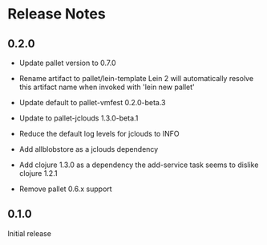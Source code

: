 # Release Notes

## 0.2.0

- Update pallet version to 0.7.0

- Rename artifact to pallet/lein-template
  Lein 2 will automatically resolve this artifact name when invoked with
  'lein new pallet'

- Update default to pallet-vmfest 0.2.0-beta.3

- Update to pallet-jclouds 1.3.0-beta.1

- Reduce the default log levels for jclouds to INFO

- Add allblobstore as a jclouds dependency

- Add clojure 1.3.0 as a dependency
  the add-service task seems to dislike clojure 1.2.1

- Remove pallet 0.6.x support

## 0.1.0

Initial release
